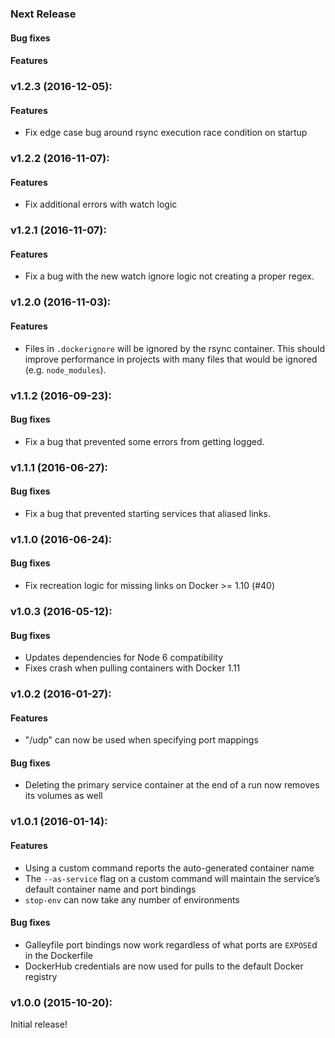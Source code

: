 ### Next Release
#### Bug fixes
#### Features

### v1.2.3 (2016-12-05):
#### Features
- Fix edge case bug around rsync execution race condition on startup

### v1.2.2 (2016-11-07):
#### Features
 - Fix additional errors with watch logic

### v1.2.1 (2016-11-07):
#### Features
 - Fix a bug with the new watch ignore logic not creating a proper regex.

### v1.2.0 (2016-11-03):
#### Features
 - Files in `.dockerignore` will be ignored by the rsync container.
   This should improve performance in projects with many files that would be ignored (e.g. `node_modules`).

### v1.1.2 (2016-09-23):
#### Bug fixes
- Fix a bug that prevented some errors from getting logged.

### v1.1.1 (2016-06-27):
#### Bug fixes
- Fix a bug that prevented starting services that aliased links.

### v1.1.0 (2016-06-24):
#### Bug fixes
 - Fix recreation logic for missing links on Docker >= 1.10 (#40)

### v1.0.3 (2016-05-12):
#### Bug fixes
 - Updates dependencies for Node 6 compatibility
 - Fixes crash when pulling containers with Docker 1.11

### v1.0.2 (2016-01-27):
#### Features
 - "/udp" can now be used when specifying port mappings

#### Bug fixes
 - Deleting the primary service container at the end of a run now removes its
   volumes as well

### v1.0.1 (2016-01-14):
#### Features
 - Using a custom command reports the auto-generated container name
 - The `--as-service` flag on a custom command will maintain the service’s
   default container name and port bindings
 - `stop-env` can now take any number of environments

#### Bug fixes
 - Galleyfile port bindings now work regardless of what ports are `EXPOSE`d in
   the Dockerfile
 - DockerHub credentials are now used for pulls to the default Docker registry

### v1.0.0 (2015-10-20):

Initial release!
